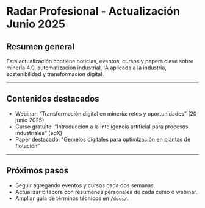 # Radar Profesional - Actualización Junio 2025

## Resumen general
Esta actualización contiene noticias, eventos, cursos y papers clave sobre minería 4.0, automatización industrial, IA aplicada a la industria, sostenibilidad y transformación digital.

---

## Contenidos destacados

- Webinar: “Transformación digital en minería: retos y oportunidades” (20 junio 2025)  
- Curso gratuito: “Introducción a la inteligencia artificial para procesos industriales” (edX)  
- Paper destacado: “Gemelos digitales para optimización en plantas de flotación”  

---

## Próximos pasos

- Seguir agregando eventos y cursos cada dos semanas.  
- Actualizar bitácora con resúmenes personales de cada curso o webinar.  
- Ampliar guía de términos técnicos en `/docs/`.


